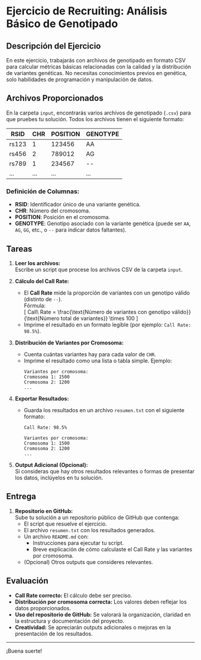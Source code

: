 # Ejercicio de Recruiting: Análisis Básico de Genotipado

## Descripción del Ejercicio

En este ejercicio, trabajarás con archivos de genotipado en formato CSV para calcular métricas básicas relacionadas con la calidad y la distribución de variantes genéticas. No necesitas conocimientos previos en genética, solo habilidades de programación y manipulación de datos.

## Archivos Proporcionados

En la carpeta `input`, encontrarás varios archivos de genotipado (`.csv`) para que pruebes tu solución. Todos los archivos tienen el siguiente formato:

| RSID         | CHR  | POSITION   | GENOTYPE |
|--------------|------|------------|----------|
| rs123        | 1    | 123456     | AA       |
| rs456        | 2    | 789012     | AG       |
| rs789        | 1    | 234567     | --       |
| ...          | ...  | ...        | ...      |

### Definición de Columnas:
- **RSID**: Identificador único de una variante genética.
- **CHR**: Número del cromosoma.
- **POSITION**: Posición en el cromosoma.
- **GENOTYPE**: Genotipo asociado con la variante genética (puede ser `AA`, `AG`, `GG`, etc., o `--` para indicar datos faltantes).

## Tareas

1. **Leer los archivos:**  
   Escribe un script que procese los archivos CSV de la carpeta `input`.

2. **Cálculo del Call Rate:**  
   - El **Call Rate** mide la proporción de variantes con un genotipo válido (distinto de `--`).  
     Fórmula:  
     \[
     Call\ Rate = \frac{\text{Número de variantes con genotipo válido}}{\text{Número total de variantes}} \times 100
     \]
   - Imprime el resultado en un formato legible (por ejemplo: `Call Rate: 98.5%`).

3. **Distribución de Variantes por Cromosoma:**  
   - Cuenta cuántas variantes hay para cada valor de `CHR`.
   - Imprime el resultado como una lista o tabla simple. Ejemplo:  
     ```
     Variantes por cromosoma:
     Cromosoma 1: 1500
     Cromosoma 2: 1200
     ...
     ```

4. **Exportar Resultados:**  
   - Guarda los resultados en un archivo `resumen.txt` con el siguiente formato:
     ```
     Call Rate: 98.5%
     
     Variantes por cromosoma:
     Cromosoma 1: 1500
     Cromosoma 2: 1200
     ...
     ```

5. **Output Adicional (Opcional):**  
   Si consideras que hay otros resultados relevantes o formas de presentar los datos, inclúyelos en tu solución.

## Entrega

1. **Repositorio en GitHub:**  
   Sube tu solución a un repositorio público de GitHub que contenga:
   - El script que resuelve el ejercicio.
   - El archivo `resumen.txt` con los resultados generados.
   - Un archivo `README.md` con:
     - Instrucciones para ejecutar tu script.
     - Breve explicación de cómo calculaste el Call Rate y las variantes por cromosoma.
   - (Opcional) Otros outputs que consideres relevantes.


## Evaluación

- **Call Rate correcto:** El cálculo debe ser preciso.
- **Distribución por cromosoma correcta:** Los valores deben reflejar los datos proporcionados.
- **Uso del repositorio de GitHub:** Se valorará la organización, claridad en la estructura y documentación del proyecto.
- **Creatividad:** Se apreciarán outputs adicionales o mejoras en la presentación de los resultados.

---

¡Buena suerte!
